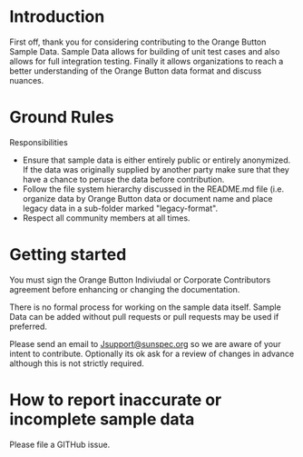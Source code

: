 # Introduction

First off, thank you for considering contributing to the Orange Button Sample Data.  Sample Data allows for building of unit test cases and also allows for full integration testing.  Finally it allows organizations to reach a better understanding of the Orange Button data format and discuss nuances.

# Ground Rules
Responsibilities

* Ensure that sample data is either entirely public or entirely anonymized.  If the data was originally supplied by another party make sure that they have a chance to peruse the data before contribution.
* Follow the file system hierarchy discussed in the README.md file (i.e. organize data by Orange Button data or document name and place legacy data in a sub-folder marked "legacy-format".
* Respect all community members at all times.

# Getting started
You must sign the Orange Button Indiviudal or Corporate Contributors agreement before enhancing or changing the documentation.

There is no formal process for working on the sample data itself.  Sample Data can be added without pull requests or pull requests may be used if preferred.

Please send an email to Jsupport@sunspec.org so we are aware of your intent to contribute.  Optionally its ok ask for a review of changes in advance although this is not strictly required.

# How to report inaccurate or incomplete sample data
Please  file a GITHub issue.